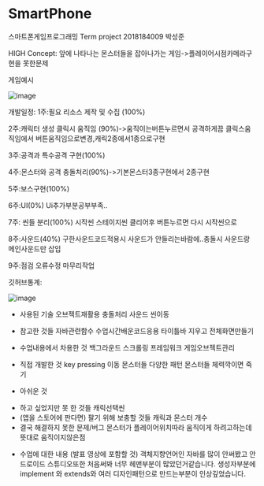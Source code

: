# SmartPhone
스마트폰게임프로그래밍 Term project 2018184009 박성준

HIGH Concept:
앞에 나타나는 몬스터들을 잡아나가는 게임->플레이어시점카메라구현을 못한문제

게임예시

![image](https://user-images.githubusercontent.com/70846907/166517573-278cc35a-bafd-4dfe-b1ce-c9c7a0c585e0.png)


개발일정:
1주:필요 리소스 제작 및 수집 (100%)

2주:캐릭터 생성 클릭시 움직임 (90%)->움직이는버튼누르면서  공격하게끔 클릭스움직임에서 버튼움직임으로변경,캐릭2종에서1종으로구현

3주:공격과 특수공격 구현(100%)

4주:몬스터와 공격 충돌처리(90%)->기본몬스터3종구현에서 2종구현

5주:보스구현(100%)

6주:UI(0%) Ui추가부분공부부족..

7주: 씬들 분리(100%) 시작씬 스테이지씬 클리어후 버튼누르면 다시 시작씬으로

8주:사운드(40%) 구한사운드코드적용시 사운드가 안들리는바람에..충돌시 사운드랑 메인사운드만 삽입

9주:점검 오류수정 마무리작업

깃허브통계:

![image](https://user-images.githubusercontent.com/70846907/173249112-23dd4b0a-a80e-49c4-ac4b-18f93336c22e.png)



- 사용된 기술
오브젝트재활용
충돌처리
사운드
씬이동

- 참고한 것들
자바관련함수
수업시간배운코드응용
타이틀바 지우고 전체화면만들기


- 수업내용에서 차용한 것
백그라운드 스크롤링
프레임워크
게임오브젝트관리

- 직접 개발한 것
key pressing 이동
몬스터들 다양한 패턴
몬스터들 체력깍이면 죽기


 
* 아쉬운 것
- 하고 싶었지만 못 한 것들
캐릭선택씬
- (앱을 스토어에 판다면) 팔기 위해 보충할 것들
캐릭과 몬스터 개수
- 결국 해결하지 못한 문제/버그
몬스터가 플레이어위치따라 움직이게 하려고하는데 뜻대로 움직이지않은점 

* 수업에 대한 내용 (발표 영상에 포함할 것)
객체지향언어인 자바를 많이 안써봤고 안드로이드 스튜디오또한 처음써봐
너무 헤맨부분이 많았던거같습니다.
생성자부분에 implement 와 extends와 여러 디자인패턴으로 만드는부분이 인상깊었습니다.



